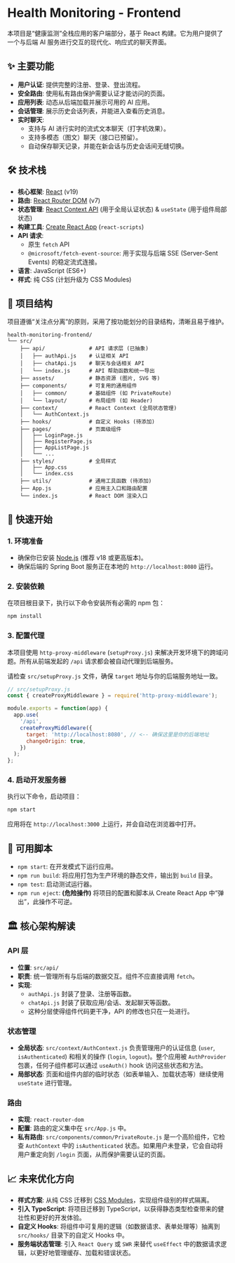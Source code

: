 # Health Monitoring - Frontend

本项目是“健康监测”全栈应用的客户端部分，基于 React 构建。它为用户提供了一个与后端 AI 服务进行交互的现代化、响应式的聊天界面。

## ✨ 主要功能

- **用户认证**: 提供完整的注册、登录、登出流程。
- **安全路由**: 使用私有路由保护需要认证才能访问的页面。
- **应用列表**: 动态从后端加载并展示可用的 AI 应用。
- **会话管理**: 展示历史会话列表，并能进入查看历史消息。
- **实时聊天**:
  - 支持与 AI 进行实时的流式文本聊天（打字机效果）。
  - 支持多模态（图文）聊天（接口已预留）。
  - 自动保存聊天记录，并能在新会话与历史会话间无缝切换。

## 🛠️ 技术栈

- **核心框架**: [React](https://reactjs.org/) (v19)
- **路由**: [React Router DOM](https://reactrouter.com/) (v7)
- **状态管理**: [React Context API](https://reactjs.org/docs/context.html) (用于全局认证状态) & `useState` (用于组件局部状态)
- **构建工具**: [Create React App](https://create-react-app.dev/) (`react-scripts`)
- **API 请求**:
  - 原生 `fetch` API
  - `@microsoft/fetch-event-source`: 用于实现与后端 SSE (Server-Sent Events) 的稳定流式连接。
- **语言**: JavaScript (ES6+)
- **样式**: 纯 CSS (计划升级为 CSS Modules)

## 📂 项目结构

项目遵循“关注点分离”的原则，采用了按功能划分的目录结构，清晰且易于维护。

```
health-monitoring-frontend/
└── src/
    ├── api/              # API 请求层 (已抽象)
    │   ├── authApi.js    # 认证相关 API
    │   ├── chatApi.js    # 聊天与会话相关 API
    │   └── index.js      # API 帮助函数和统一导出
    ├── assets/           # 静态资源 (图片, SVG 等)
    ├── components/       # 可复用的通用组件
    │   ├── common/       # 基础组件 (如 PrivateRoute)
    │   └── layout/       # 布局组件 (如 Header)
    ├── context/          # React Context (全局状态管理)
    │   └── AuthContext.js
    ├── hooks/            # 自定义 Hooks (待添加)
    ├── pages/            # 页面级组件
    │   ├── LoginPage.js
    │   ├── RegisterPage.js
    │   ├── AppListPage.js
    │   └── ...
    ├── styles/           # 全局样式
    │   ├── App.css
    │   └── index.css
    ├── utils/            # 通用工具函数 (待添加)
    ├── App.js            # 应用主入口和路由配置
    └── index.js          # React DOM 渲染入口
```

## 🚀 快速开始

### 1. 环境准备

- 确保你已安装 [Node.js](https://nodejs.org/) (推荐 v18 或更高版本)。
- 确保后端的 Spring Boot 服务正在本地的 `http://localhost:8080` 运行。

### 2. 安装依赖

在项目根目录下，执行以下命令安装所有必需的 npm 包：
```bash
npm install
```

### 3. 配置代理

本项目使用 `http-proxy-middleware` (`setupProxy.js`) 来解决开发环境下的跨域问题。所有从前端发起的 `/api` 请求都会被自动代理到后端服务。

请检查 `src/setupProxy.js` 文件，确保 `target` 地址与你的后端服务地址一致。
```javascript
// src/setupProxy.js
const { createProxyMiddleware } = require('http-proxy-middleware');

module.exports = function(app) {
  app.use(
    '/api',
    createProxyMiddleware({
      target: 'http://localhost:8080', // <-- 确保这里是你的后端地址
      changeOrigin: true,
    })
  );
};
```

### 4. 启动开发服务器

执行以下命令，启动项目：
```bash
npm start
```
应用将在 `http://localhost:3000` 上运行，并会自动在浏览器中打开。

## 📜 可用脚本

- `npm start`: 在开发模式下运行应用。
- `npm run build`: 将应用打包为生产环境的静态文件，输出到 `build` 目录。
- `npm test`: 启动测试运行器。
- `npm run eject`: **(危险操作)** 将项目的配置和脚本从 Create React App 中“弹出”，此操作不可逆。

## 🏛️ 核心架构解读

### API 层

- **位置**: `src/api/`
- **职责**: 统一管理所有与后端的数据交互。组件不应直接调用 `fetch`。
- **实现**:
  - `authApi.js` 封装了登录、注册等函数。
  - `chatApi.js` 封装了获取应用/会话、发起聊天等函数。
  - 这种分层使得组件代码更干净，API 的修改也只在一处进行。

### 状态管理

- **全局状态**: `src/context/AuthContext.js` 负责管理用户的认证信息 (`user`, `isAuthenticated`) 和相关的操作 (`login`, `logout`)。整个应用被 `AuthProvider` 包裹，任何子组件都可以通过 `useAuth()` hook 访问这些状态和方法。
- **局部状态**: 页面和组件内部的临时状态（如表单输入、加载状态等）继续使用 `useState` 进行管理。

### 路由

- **实现**: `react-router-dom`
- **配置**: 路由的定义集中在 `src/App.js` 中。
- **私有路由**: `src/components/common/PrivateRoute.js` 是一个高阶组件，它检查 `AuthContext` 中的 `isAuthenticated` 状态。如果用户未登录，它会自动将用户重定向到 `/login` 页面，从而保护需要认证的页面。

## 📈 未来优化方向

- **样式方案**: 从纯 CSS 迁移到 [CSS Modules](https://github.com/css-modules/css-modules)，实现组件级别的样式隔离。
- **引入 TypeScript**: 将项目迁移到 TypeScript，以获得静态类型检查带来的健壮性和更好的开发体验。
- **自定义 Hooks**: 将组件中可复用的逻辑（如数据请求、表单处理等）抽离到 `src/hooks/` 目录下的自定义 Hooks 中。
- **服务端状态管理**: 引入 `React Query` 或 `SWR` 来替代 `useEffect` 中的数据请求逻辑，以更好地管理缓存、加载和错误状态。